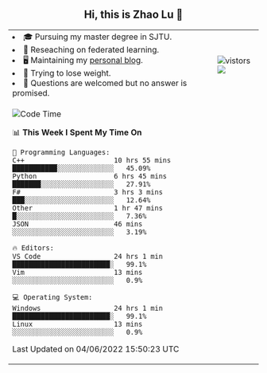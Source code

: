 <h2 align="center"> Hi, this is Zhao Lu 👋</h2>

<table style="overflow:hidden;">
    <tr> 
        <td>
            <li>🎓 Pursuing my master degree in SJTU.</li>
            <li>🌱 Reseaching on federated learning.</li>
            <li>🖥️ Maintaining my <a href="https://ifarewell.xyz">personal blog</a>.</li>
            <li>💪 Trying to lose weight.</li>
            <li>💬 Questions are welcomed but no answer is promised.</li> 
        </td>
        <td>
            <img src="https://visitor-badge.glitch.me/badge?page_id=ifarewell" alt="vistors" />
        <br>
          <img src="https://github-readme-stats.vercel.app/api?username=ifarewell&theme=graywhite&hide=prs,contribs&show_icons=true&hide_border=true&icon_color=CE1D2D&text_color=718096&bg_color=ffffff&hide_title=true" />
        </td>
    </tr>
    <tr>
        <td colspan="2">
            
<!--START_SECTION:waka-->
![Code Time](http://img.shields.io/badge/Code%20Time-189%20hrs%205%20mins-blue)

📊 **This Week I Spent My Time On** 

```text
💬 Programming Languages: 
C++                      10 hrs 55 mins      ███████████░░░░░░░░░░░░░░   45.09% 
Python                   6 hrs 45 mins       ███████░░░░░░░░░░░░░░░░░░   27.91% 
F#                       3 hrs 3 mins        ███░░░░░░░░░░░░░░░░░░░░░░   12.64% 
Other                    1 hr 47 mins        █░░░░░░░░░░░░░░░░░░░░░░░░   7.36% 
JSON                     46 mins             ░░░░░░░░░░░░░░░░░░░░░░░░░   3.19%

🔥 Editors: 
VS Code                  24 hrs 1 min        ████████████████████████░   99.1% 
Vim                      13 mins             ░░░░░░░░░░░░░░░░░░░░░░░░░   0.9%

💻 Operating System: 
Windows                  24 hrs 1 min        ████████████████████████░   99.1% 
Linux                    13 mins             ░░░░░░░░░░░░░░░░░░░░░░░░░   0.9%

```


 Last Updated on 04/06/2022 15:50:23 UTC
<!--END_SECTION:waka-->
            
</td></tr>
</table>

